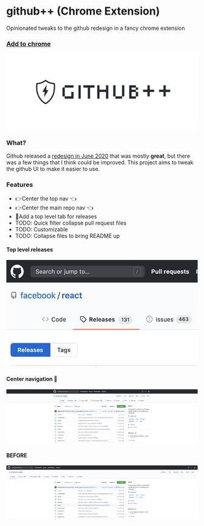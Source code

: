 # github++ (Chrome Extension)
Opinionated tweaks to the github redesign in a fancy chrome extension

### [Add to chrome](https://chrome.google.com/webstore/detail/github%20%20/jldinbohjcbakkjhlpmepaamcajlhbdb)

<p align="center">
  <img src="./images/logo.png" alt="Github++ logo"/>
</p>

### What?
Github released a [redesign in June 2020](https://github.blog/changelog/2020-06-23-design-updates-to-repositories-and-github-ui/) that was mostly **great**, but there was a few things that I think could be improved. This project aims to tweak the github UI to make it easier to use.

### Features

- 👉Center the top nav 👈
- 👉Center the main repo nav 👈
- 🎉Add a top level tab for releases
- TODO: Quick filter collapse pull request files
- TODO: Customizable
- TODO: Collapse files to bring README up

#### Top level releases
<p align="center">
  <img src="./images/releases.png" alt="Releases"/>
</p>

#### Center navigation 🚀
<p align="center">
  <img src="./images/after.png" alt="After Image"/>
</p>

#### BEFORE
<p align="center">
  <img src="./images/before.png" alt="Before Image"/>
</p>
